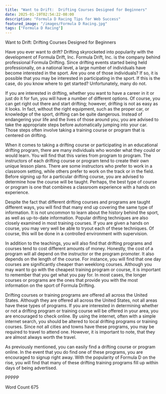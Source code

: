 ```yaml
---
title: "Want to Drift:  Drifting Courses Designed for Beginners"
date: 2025-01-19T02:54:22-08:00
description: "Formula D Racing Tips for Web Success"
featured_image: "/images/Formula D Racing.jpg"
tags: ["Formula D Racing"]
---
```


Want to Drift:  Drifting Courses Designed for Beginners

Have you ever want to drift?  Drifting skyrocketed into popularity with the development of Formula Drift, Inc. Formula Drift, Inc. is the company behind professional Formula Drifting.  Since drifting events started being held professionally, on a national level, a large number of individuals have become interested in the sport. Are you one of those individuals?  If so, it is possible that you may be interested in participating in the sport.  If this is the case, do you know where to get started?  Unfortunately, many do not.

If you are interested in drifting, whether you want to have a career in it or just do it for fun, you will have a number of different options. Of course, you can get right out there and start drifting; however, drifting is not as easy as it looks. In fact, without the right equipment, such as the proper car, or knowledge of the sport, drifting can be quite dangerous. Instead of endangering your life and the lives of those around you, you are advised to take the appropriate steps before automatically jumping into your car. Those steps often involve taking a training course or program that is centered on drifting.  

When it comes to taking a drifting course or participating in an educational drifting program, there are many individuals who wonder what they could or would learn. You will find that this varies from program to program.  The instructors of each drifting course or program tend to create their own unique lesson plans.  There are some instructors who prefer to work in a classroom setting, while others prefer to work on the track or in the field. Before signing up for a particular drifting course, you are advised to determine how the course will be taught.  Perhaps, the best type of course or program is one that combines a classroom experience with a hands on experience.  

Despite the fact that different drifting courses and programs are taught different ways, you will find that many end up covering the same type of information.  It is not uncommon to learn about the history behind the sport, as well as up-to-date information.  Popular drifting techniques are also closely examined in most training courses. If you are given a hands on course, you may very well be able to tryout each of these techniques.  Of course, this will be done in a controlled environment with supervision.  

In addition to the teachings, you will also find that drifting programs and courses tend to cost different amounts of money.  Honestly, the cost of a program will all depend on the instructor or the program promoter.  It also depends on the length of the course.  For instance, you will find that one day courses are significantly cheaper than weeklong courses. Although you may want to go with the cheapest training program or course, it is important to remember that you get what you pay for. In most cases, the longer courses or programs are the ones that provide you with the most information on the sport of Formula Drifting.

Drifting courses or training programs are offered all across the United States.  Although they are offered all across the United States, not all areas have these types of programs.  If you are interested in determining whether or not a drifting program or training course will be offered in your area, you are encouraged to check online.  By using the internet, often with a simple internet search, you should be altered to local drifting programs or training courses.  Since not all cities and towns have these programs, you may be required to travel to attend one.  However, it is important to note, that they are almost always worth the travel.

As previously mentioned, you can easily find a drifting course or program online.  In the event that you do find one of these programs, you are encouraged to signup right away.  With the popularity of Formula D on the rise, you will find that many of these drifting training programs fill up within days of being advertised.

PPPPP

Word Count 675

